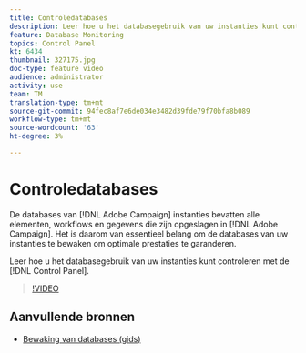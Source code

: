 ```yaml
---
title: Controledatabases
description: Leer hoe u het databasegebruik van uw instanties kunt controleren.
feature: Database Monitoring
topics: Control Panel
kt: 6434
thumbnail: 327175.jpg
doc-type: feature video
audience: administrator
activity: use
team: TM
translation-type: tm+mt
source-git-commit: 94fec8af7e6de034e3482d39fde79f70bfa8b089
workflow-type: tm+mt
source-wordcount: '63'
ht-degree: 3%

---
```



# Controledatabases

De databases van [!DNL Adobe Campaign] instanties bevatten alle elementen, workflows en gegevens die zijn opgeslagen in [!DNL Adobe Campaign]. Het is daarom van essentieel belang om de databases van uw instanties te bewaken om optimale prestaties te garanderen.

Leer hoe u het databasegebruik van uw instanties kunt controleren met de [!DNL Control Panel].

>[!VIDEO](https://video.tv.adobe.com/v/327175?quality=12)

## Aanvullende bronnen

* [Bewaking van databases (gids)](https://experienceleague.adobe.com/docs/control-panel/using/performance-monitoring/database-monitoring.html?lang=en#performance-monitoring)
